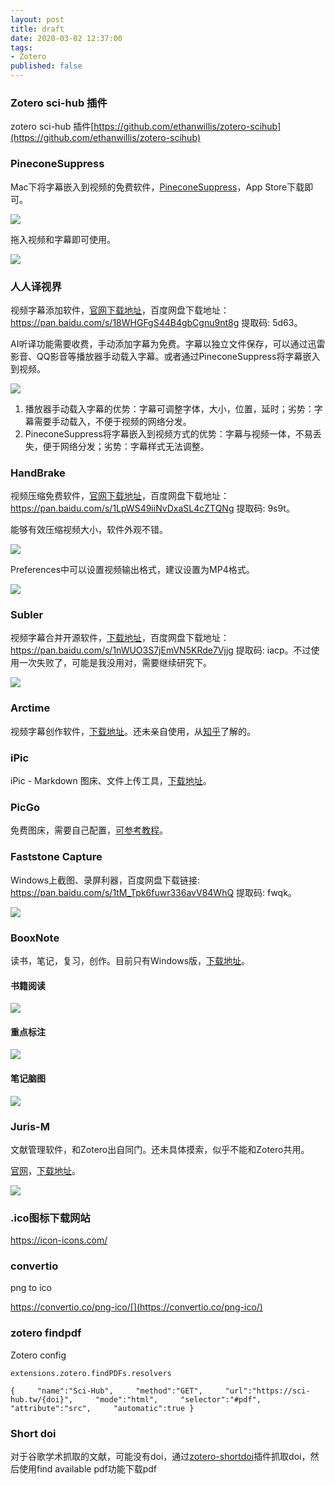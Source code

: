 ```yaml
---
layout: post
title: draft
date: 2020-03-02 12:37:00
tags: 
- Zotero
published: false
---
```


### Zotero sci-hub 插件

zotero sci-hub 插件[https://github.com/ethanwillis/zotero-scihub](https://github.com/ethanwillis/zotero-scihub)



### PineconeSuppress

Mac下将字幕嵌入到视频的免费软件，[‎PineconeSuppress](https://link.zhihu.com/?target=https%3A//apps.apple.com/cn/app/pineconesuppress/id1398134175%3Fmt%3D12%E3%80%82)，App Store下载即可。

![](https://tva1.sinaimg.cn/large/00831rSTly1gcfhaxeslgj30uw0kb0um.jpg)

拖入视频和字幕即可使用。

![](https://tva1.sinaimg.cn/large/00831rSTly1gcfhcua96dj30lq0eaaal.jpg)

### 人人译视界

视频字幕添加软件，[官网下载地址](http://www.1sj.tv/html/support/down-load.html?version=1583047494000)，百度网盘下载地址： https://pan.baidu.com/s/18WHGFgS44B4gbCgnu9nt8g 提取码: 5d63。

AI听译功能需要收费，手动添加字幕为免费。字幕以独立文件保存，可以通过迅雷影音、QQ影音等播放器手动载入字幕。或者通过PineconeSuppress将字幕嵌入到视频。

![](https://tva1.sinaimg.cn/large/00831rSTly1gcfhkdk5abj314m0q8n2i.jpg)

1. 播放器手动载入字幕的优势：字幕可调整字体，大小，位置，延时；劣势：字幕需要手动载入，不便于视频的网络分发。
2. PineconeSuppress将字幕嵌入到视频方式的优势：字幕与视频一体，不易丢失，便于网络分发；劣势：字幕样式无法调整。

### HandBrake

视频压缩免费软件，[官网下载地址](https://handbrake.fr)，百度网盘下载地址：https://pan.baidu.com/s/1LpWS49iiNvDxaSL4cZTQNg 提取码: 9s9t。

能够有效压缩视频大小，软件外观不错。

![](https://tva1.sinaimg.cn/large/00831rSTly1gcfhst0zlvj30rp0lyq5k.jpg)

Preferences中可以设置视频输出格式，建议设置为MP4格式。

![](https://tva1.sinaimg.cn/large/00831rSTly1gcfhtj74zpj30h00ggaav.jpg)

### Subler

视频字幕合并开源软件，[下载地址](https://bitbucket.org/galad87/subler/downloads/)，百度网盘下载地址：https://pan.baidu.com/s/1nWUO3S7jEmVN5KRde7Vjjg 提取码: iacp。不过使用一次失败了，可能是我没用对，需要继续研究下。

![](https://tva1.sinaimg.cn/large/00831rSTly1gcfi1hp9hfj30rp0lyq5k.jpg)

### Arctime

视频字幕创作软件，[下载地址](http://arctime.org)。还未亲自使用，从[知乎](https://www.zhihu.com/question/24677921)了解的。

### iPic

iPic - Markdown 图床、文件上传工具，[下载地址](https://toolinbox.net/iPic/)。

### PicGo

免费图床，需要自己配置，[可参考教程](https://mp.weixin.qq.com/s/d7ZSTmIqnyd6l62mVC93aA)。

### Faststone Capture

Windows上截图、录屏利器，百度网盘下载链接: https://pan.baidu.com/s/1tM_Tpk6fuwr336avV84WhQ 提取码: fwqk。

![](https://tva1.sinaimg.cn/large/00831rSTly1gcfior6s42j30lc0csq3y.jpg)



### BooxNote

读书，笔记，复习，创作。目前只有Windows版，[下载地址](http://www.bookxnote.com)。

#### 书籍阅读

![](https://tva1.sinaimg.cn/large/00831rSTly1gcfislksdoj30tt0sg132.jpg)

#### 重点标注

![](https://tva1.sinaimg.cn/large/00831rSTly1gcfite0ipej30rk0rljwn.jpg)

#### 笔记脑图

![](https://tva1.sinaimg.cn/large/00831rSTly1gcfitsx6unj30rm0rlaeg.jpg)

### Juris-M

文献管理软件，和Zotero出自同门。还未具体摸索，似乎不能和Zotero共用。

[官网](https://juris-m.github.io)，[下载地址](https://juris-m.github.io/downloads/)。

![](https://tva1.sinaimg.cn/large/00831rSTly1gcfiydxzzqj31740qagpe.jpg)

### .ico图标下载网站

https://icon-icons.com/



### convertio

png to ico

https://convertio.co/png-ico/[](https://convertio.co/png-ico/)



### zotero findpdf

Zotero config

`extensions.zotero.findPDFs.resolvers`

```
{     "name":"Sci-Hub",     "method":"GET",     "url":"https://sci-hub.tw/{doi}",     "mode":"html",     "selector":"#pdf",     "attribute":"src",     "automatic":true }
```



### Short doi

对于谷歌学术抓取的文献，可能没有doi，通过[zotero-shortdoi](https://github.com/bwiernik/zotero-shortdoi)插件抓取doi，然后使用find available pdf功能下载pdf

